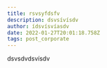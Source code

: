 ```yaml
---
title: rsvsyfdsfv
description: dsvsívísdv
author: ídsvísvíasdv
date: 2022-01-27T20:01:18.758Z
tags: post_corporate
---
```

dsvsdvdsvísdv
